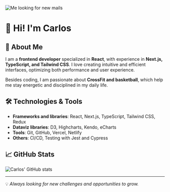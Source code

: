 ![Me looking for new mails](https://64.media.tumblr.com/d3a31666623cf1599b09505e4191c712/tumblr_mlbi1ja9fn1r1mkubo1_500.gifv)


# 👋 Hi! I'm Carlos

## 🚀 About Me
I am a **frontend developer** specialized in **React**, with experience in **Next.js, TypeScript, and Tailwind CSS**. I love creating intuitive and efficient interfaces, optimizing both performance and user experience.

Besides coding, I am passionate about **CrossFit and basketball**, which help me stay energetic and disciplined in my daily life.

## 🛠️ Technologies & Tools
- **Frameworks and libraries**: React, Next.js, TypeScript, Tailwind CSS, Redux
- **Dataviz libraries**: D3, Highcharts, Kendo, eCharts
- **Tools**: Git, GitHub, Vercel, Netlify
- **Others**: CI/CD, Testing with Jest and Cypress

## 📈 GitHub Stats
![Carlos' GitHub stats](https://github-readme-stats.vercel.app/api?username=carlosnumber9&show_icons=true)

---
💡 *Always looking for new challenges and opportunities to grow.*
